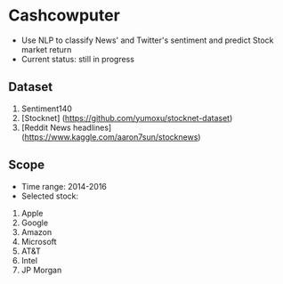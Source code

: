 # Cashcowputer
* Use NLP to classify News' and Twitter's sentiment and predict Stock market return
* Current status: still in progress

## Dataset
1. Sentiment140
2. [Stocknet] (https://github.com/yumoxu/stocknet-dataset)
3. [Reddit News headlines] (https://www.kaggle.com/aaron7sun/stocknews)

## Scope
* Time range: 2014-2016
* Selected stock:
1. Apple
2. Google
3. Amazon
4. Microsoft
5. AT&T
6. Intel
7. JP Morgan
